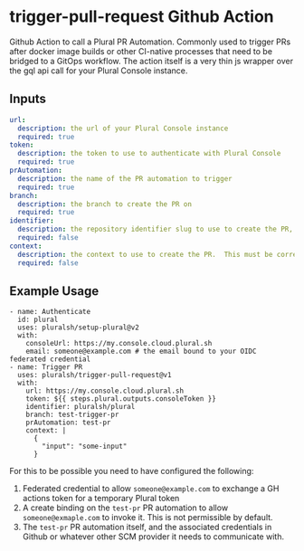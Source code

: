 # trigger-pull-request Github Action

Github Action to call a Plural PR Automation.  Commonly used to trigger PRs after docker image builds or other CI-native processes that need to be bridged to a GitOps workflow.  The action itself is a very thin js wrapper over the gql api call for your Plural Console instance.

## Inputs

```yaml
url:
  description: the url of your Plural Console instance
  required: true
token:
  description: the token to use to authenticate with Plural Console
  required: true
prAutomation:
  description: the name of the PR automation to trigger
  required: true
branch:
  description: the branch to create the PR on
  required: true
identifier:
  description: the repository identifier slug to use to create the PR, eg "plural/console"
  required: false
context:
  description: the context to use to create the PR.  This must be correctly JSON encoded.
  required: false
```

## Example Usage

```
- name: Authenticate
  id: plural
  uses: pluralsh/setup-plural@v2
  with:
    consoleUrl: https://my.console.cloud.plural.sh
    email: someone@example.com # the email bound to your OIDC federated credential
- name: Trigger PR
  uses: pluralsh/trigger-pull-request@v1
  with:
    url: https://my.console.cloud.plural.sh
    token: ${{ steps.plural.outputs.consoleToken }}
    identifier: pluralsh/plural
    branch: test-trigger-pr
    prAutomation: test-pr
    context: |
      {
        "input": "some-input"
      }
```

For this to be possible you need to have configured the following:

1. Federated credential to allow `someone@example.com` to exchange a GH actions token for a temporary Plural token
2. A create binding on the `test-pr` PR automation to allow `someone@exmaple.com` to invoke it.  This is not permissible by default.
3. The `test-pr` PR automation itself, and the associated credentials in Github or whatever other SCM provider it needs to communicate with.

